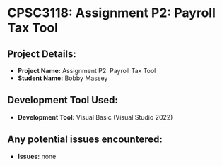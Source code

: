 # CPSC3118: Assignment P2: Payroll Tax Tool

## Project Details:
- **Project Name:** Assignment P2: Payroll Tax Tool
- **Student Name:** Bobby Massey

## Development Tool Used:
- **Development Tool:** Visual Basic (Visual Studio 2022)

## Any potential issues encountered:
- **Issues:** none
